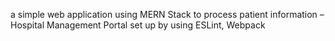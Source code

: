 
a simple web application using MERN Stack to process patient information – Hospital Management Portal set up by using ESLint, Webpack 
